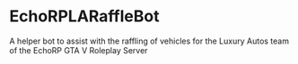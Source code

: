 # EchoRPLARaffleBot
A helper bot to assist with the raffling of vehicles for the Luxury Autos team of the EchoRP GTA V Roleplay Server
